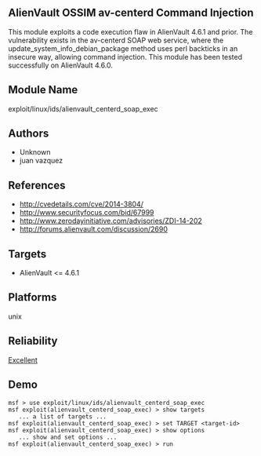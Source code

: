 ## AlienVault OSSIM av-centerd Command Injection

This module exploits a code execution flaw in AlienVault 
4.6.1 and prior. The vulnerability exists in the av-centerd 
SOAP web service, where the 
update_system_info_debian_package method uses perl backticks 
in an insecure way, allowing command injection. This module 
has been tested successfully on AlienVault 4.6.0.


## Module Name
exploit/linux/ids/alienvault_centerd_soap_exec

## Authors
* Unknown
* juan vazquez


## References
* http://cvedetails.com/cve/2014-3804/
* http://www.securityfocus.com/bid/67999
* http://www.zerodayinitiative.com/advisories/ZDI-14-202
* http://forums.alienvault.com/discussion/2690



## Targets
* AlienVault <= 4.6.1


## Platforms
unix

## Reliability
[Excellent](https://github.com/rapid7/metasploit-framework/wiki/Exploit-Ranking)

## Demo

```
msf > use exploit/linux/ids/alienvault_centerd_soap_exec
msf exploit(alienvault_centerd_soap_exec) > show targets
   ... a list of targets ...
msf exploit(alienvault_centerd_soap_exec) > set TARGET <target-id>
msf exploit(alienvault_centerd_soap_exec) > show options
   ... show and set options ...
msf exploit(alienvault_centerd_soap_exec) > run
```
    
    